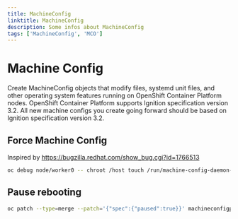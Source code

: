 ```yaml
---
title: MachineConfig
linktitle: MachineConfig
description: Some infos about MachineConfig
tags: ['MachineConfig', 'MCO']
---
```


# Machine Config

Create MachineConfig objects that modify files, systemd unit files, and other operating system features running on OpenShift Container Platform nodes. OpenShift Container Platform supports Ignition specification version 3.2. All new machine configs you create going forward should be based on Ignition specification version 3.2.

## Force Machine Config

Inspired by <https://bugzilla.redhat.com/show_bug.cgi?id=1766513>

```bash
oc debug node/worker0 -- chroot /host touch /run/machine-config-daemon-force
```

## Pause rebooting

```bash
oc patch --type=merge --patch='{"spec":{"paused":true}}' machineconfigpool/master
```

